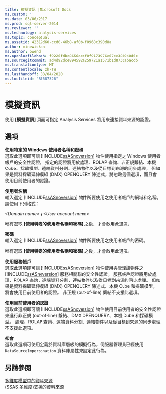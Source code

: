 ```yaml
---
title: 模擬資訊 |Microsoft Docs
ms.custom: ''
ms.date: 03/06/2017
ms.prod: sql-server-2014
ms.reviewer: ''
ms.technology: analysis-services
ms.topic: conceptual
ms.assetid: 42319d60-ccd0-46b8-af0b-f0968c390d8a
author: minewiskan
ms.author: owend
ms.openlocfilehash: f9226fdbe8656aecf0f9173976c67ee386040d6c
ms.sourcegitcommit: ad4d92dce894592a259721a1571b1d8736abacdb
ms.translationtype: MT
ms.contentlocale: zh-TW
ms.lasthandoff: 08/04/2020
ms.locfileid: "87687326"
---
```

# <a name="impersonation-information"></a>模擬資訊
  使用 **[模擬資訊]** 頁面可指定 Analysis Services 將用來連接資料來源的認證。  
  
## <a name="options"></a>選項  
 **使用特定的 Windows 使用者名稱和密碼**  
 選取此選項即可讓 [!INCLUDE[ssASnoversion](../includes/ssasnoversion-md.md)] 物件使用指定之 Windows 使用者帳戶的安全性認證。 指定的認證將用於處理、ROLAP 查詢、非正規繫結、本機 Cube、採礦模型、遠端資料分割、連結物件以及從目標到來源的同步處理。 但如果是資料採礦延伸模組 (DMX) OPENQUERY 陳述式，將忽略這個選項，而且會使用目前使用者的認證。  
  
 **使用者名稱**  
 輸入選定 [!INCLUDE[ssASnoversion](../includes/ssasnoversion-md.md)] 物件所要使用之使用者帳戶的網域和名稱。 請使用下列格式：  
  
 *\<Domain name>* **\\** *\<User account name>*  
  
 唯有選取 **[使用特定的使用者名稱和密碼]** 之後，才會啟用此選項。  
  
 **密碼**  
 輸入選定 [!INCLUDE[ssASnoversion](../includes/ssasnoversion-md.md)] 物件所要使用之使用者帳戶的密碼。  
  
 唯有選取 **[使用特定的使用者名稱和密碼]** 之後，才會啟用此選項。  
  
 **使用服務帳戶**  
 選取此選項即可讓 [!INCLUDE[ssASnoversion](../includes/ssasnoversion-md.md)] 物件使用與管理該物件之 [!INCLUDE[ssASnoversion](../includes/ssasnoversion-md.md)] 服務相關聯的安全性認證。 服務帳戶認證將用於處理、ROLAP 查詢、遠端資料分割、連結物件以及從目標到來源的同步處理。 但如果是資料採礦延伸模組 (DMX) OPENQUERY 陳述式、本機 Cube 和採礦模型，將會使用目前使用者的認證。 非正規 (out-of-line) 繫結不支援此選項。  
  
 **使用目前使用者的認證**  
 選取此選項即可讓 [!INCLUDE[ssASnoversion](../includes/ssasnoversion-md.md)] 物件使用目前使用者的安全性認證來進行非正規 (out-of-line) 繫結、DMX OPENQUERY、本機 Cube 和採礦模型。 處理、ROLAP 查詢、遠端資料分割、連結物件以及從目標到來源的同步處理不支援此選項。  
  
 **都會**  
 選取此選項可使用定義於資料庫層級的模擬行為，伺服器管理員已經使用 `DataSourceImpersonation` 資料庫屬性來設定此行為。  
  
## <a name="see-also"></a>另請參閱  
 [多維度模型中的資料來源](multidimensional-models/data-sources-in-multidimensional-models.md)   
 [&#40;SSAS 多維度&#41;支援的資料來源](multidimensional-models/supported-data-sources-ssas-multidimensional.md)  
  
  
